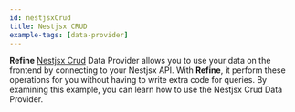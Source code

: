 ```yaml
---
id: nestjsxCrud
title: Nestjsx CRUD
example-tags: [data-provider]
---
```


**Refine** [Nestjsx Crud](https://github.com/nestjsx/crud) Data Provider allows you to use your data on the frontend by connecting to your Nestjsx API. With **Refine**, it perform these operations for you without having to write extra code for queries. By examining this example, you can learn how to use the Nestjsx Crud Data Provider.

<CodeSandboxExample path="data-provider-nestjsx-crud" />
